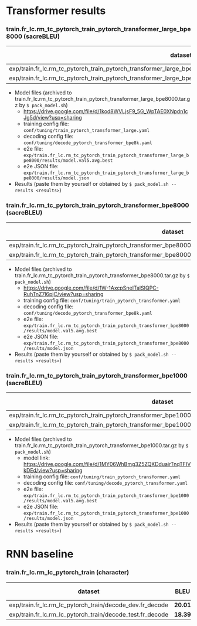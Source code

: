 # Transformer results

### train.fr_lc.rm_tc_pytorch_train_pytorch_transformer_large_bpe8000 (sacreBLEU)

| dataset                                                                                                               | BLEU     | 1-gram | 2-gram | 3-gram | 4-gram | BP    | ratio | hyp_len | ref_len |
| --------------------------------------------------------------------------------------------------------------------- | -------- | ------ | ------ | ------ | ------ | ----- | ----- | ------- | ------- |
| exp/train.fr_lc.rm_tc_pytorch_train_pytorch_transformer_large_bpe8000/decode_dev.fr_decode_pytorch_transformer_bpe8k  | **24.8** | 53.4   | 29.0   | 18.7   | 13.0   | 1.000 | 1.005 | 22467   | 22365   |
| exp/train.fr_lc.rm_tc_pytorch_train_pytorch_transformer_large_bpe8000/decode_test.fr_decode_pytorch_transformer_bpe8k | **18.3** | 49.7   | 23.5   | 13.0   | 7.5    | 0.996 | 0.996 | 43664   | 43837   |

- Model files (archived to train.fr_lc.rm_tc_pytorch_train_pytorch_transformer_large_bpe8000.tar.gz by `$ pack_model.sh`)
  - https://drive.google.com/file/d/1kod8WVLjsF9_5G_WpTAE0XNpdn1cJg5d/view?usp=sharing
  - training config file: `conf/tuning/train_pytorch_transformer_large.yaml`
  - decoding config file: `conf/tuning/decode_pytorch_transformer_bpe8k.yaml`
  - e2e file: `exp/train.fr_lc.rm_tc_pytorch_train_pytorch_transformer_large_bpe8000/results/model.val5.avg.best`
  - e2e JSON file: `exp/train.fr_lc.rm_tc_pytorch_train_pytorch_transformer_large_bpe8000/results/model.json`
- Results (paste them by yourself or obtained by `$ pack_model.sh --results <results>`)

### train.fr_lc.rm_tc_pytorch_train_pytorch_transformer_bpe8000 (sacreBLEU)

| dataset                                                                                                         | BLEU     | 1-gram | 2-gram | 3-gram | 4-gram | BP    | ratio | hyp_len | ref_len |
| --------------------------------------------------------------------------------------------------------------- | -------- | ------ | ------ | ------ | ------ | ----- | ----- | ------- | ------- |
| exp/train.fr_lc.rm_tc_pytorch_train_pytorch_transformer_bpe8000/decode_dev.fr_decode_pytorch_transformer_bpe8k  | **21.5** | 52.2   | 26.7   | 15.9   | 9.9    | 0.992 | 0.992 | 22183   | 22365   |
| exp/train.fr_lc.rm_tc_pytorch_train_pytorch_transformer_bpe8000/decode_test.fr_decode_pytorch_transformer_bpe8k | **18.3** | 49.7   | 23.7   | 13.0   | 7.5    | 0.993 | 0.993 | 43552   | 43837   |

- Model files (archived to train.fr_lc.rm_tc_pytorch_train_pytorch_transformer_bpe8000.tar.gz by `$ pack_model.sh`)
  - https://drive.google.com/file/d/1W-1AxcpSneITalSIQPC-RuhTnZ7l6pjC/view?usp=sharing
  - training config file: `conf/tuning/train_pytorch_transformer.yaml`
  - decoding config file: `conf/tuning/decode_pytorch_transformer_bpe8k.yaml`
  - e2e file: `exp/train.fr_lc.rm_tc_pytorch_train_pytorch_transformer_bpe8000/results/model.val5.avg.best`
  - e2e JSON file: `exp/train.fr_lc.rm_tc_pytorch_train_pytorch_transformer_bpe8000/results/model.json`
- Results (paste them by yourself or obtained by `$ pack_model.sh --results <results>`)

### train.fr_lc.rm_tc_pytorch_train_pytorch_transformer_bpe1000 (sacreBLEU)

| dataset                                                                                                   | BLEU     | 1-gram | 2-gram | 3-gram | 4-gram | BP    | ratio | hyp_len | ref_len |
| --------------------------------------------------------------------------------------------------------- | -------- | ------ | ------ | ------ | ------ | ----- | ----- | ------- | ------- |
| exp/train.fr_lc.rm_tc_pytorch_train_pytorch_transformer_bpe1000/decode_dev.fr_decode_pytorch_transformer  | **20.1** | 51.7   | 25.9   | 14.9   | 8.7    | 0.984 | 0.984 | 22007   | 22365   |
| exp/train.fr_lc.rm_tc_pytorch_train_pytorch_transformer_bpe1000/decode_test.fr_decode_pytorch_transformer | **18.3** | 49.8   | 23.6   | 13.0   | 7.4    | 0.995 | 0.995 | 43618   | 43837   |

- Model files (archived to train.fr_lc.rm_tc_pytorch_train_pytorch_transformer_bpe1000.tar.gz by `$ pack_model.sh`)
  - model link: https://drive.google.com/file/d/1MY06WhBmg3Z5ZQKDduairTnqTFIVkDEd/view?usp=sharing
  - training config file: `conf/tuning/train_pytorch_transformer.yaml`
  - decoding config file: `conf/tuning/decode_pytorch_transformer.yaml`
  - e2e file: `exp/train.fr_lc.rm_tc_pytorch_train_pytorch_transformer_bpe1000/results/model.val5.avg.best`
  - e2e JSON file: `exp/train.fr_lc.rm_tc_pytorch_train_pytorch_transformer_bpe1000/results/model.json`
- Results (paste them by yourself or obtained by `$ pack_model.sh --results <results>`)

# RNN baseline

### train.fr_lc.rm_lc_pytorch_train (character)

| dataset                                                   | BLEU      | 1-gram | 2-gram | 3-gram | 4-gram | BP    | ratio | hyp_len | ref_len |
| --------------------------------------------------------- | --------- | ------ | ------ | ------ | ------ | ----- | ----- | ------- | ------- |
| exp/train.fr_lc.rm_lc_pytorch_train/decode_dev.fr_decode  | **20.01** | 54.0   | 27.3   | 15.8   | 9.4    | 0.926 | 0.929 | 20860   | 22462   |
| exp/train.fr_lc.rm_lc_pytorch_train/decode_test.fr_decode | **18.39** | 52.6   | 25.6   | 14.3   | 8.1    | 0.926 | 0.929 | 40950   | 44080   |
